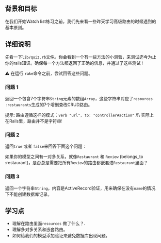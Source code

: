 ## 背景和目标

在我们开始Watch list练习之前，我们先来看一些昨天学习高级路由的时候遇到的基本原则。

## 详细说明

先看一下`lib/quiz.rb`文件。你会看到一个有一些方法的小测验，来测试迄今为止你的rails知识。确保每一个方法都返回了正确的信息，并通过了这些测试！

⚠️ 在运行 `rake`命令之前，尝试回答这些问题。

### 问题 1
返回一个包含7个字符串`String`元素的数组`Array`，这些字符串对应了`resources :restaurants`生成的7个增删查改CRUD路由。

提示: 路由遵循这样的模式：`verb "url", to: "controller#action"`
/!\ 实际上在Rails里，路由并不是字符串!

### 问题 2
返回`true` 或者 `false`来回答下面这个问题：

如果你的模型之间有一对多关系，就像`Restaurant` 和 `Review` (belongs_to :restaurant)，是否总是需要把所有`Review`的路由都嵌套进`Restaurant`里面？

### 问题 3

返回一个字符串`String`，内容是ActiveRecord验证，用来确保在没有`name`的情况下不能创建数据库记录。

## 学习点

- 理解在路由里面`resources` 做了什么？.
- 理解多对多关系和嵌套路由。
- 如何给我们的模型添加验证来避免数据库出现问题。
